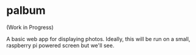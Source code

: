 # palbum

(Work in Progress)

A basic web app for displaying photos. Ideally, this will be run on a small, raspberry pi powered screen but we'll see.
